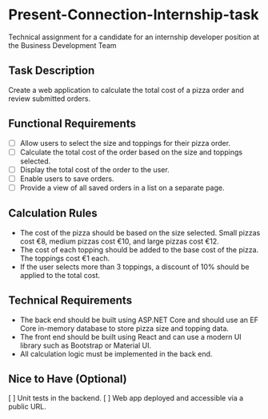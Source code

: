 # Present-Connection-Internship-task
 Technical assignment for a candidate for  an internship developer position at the Business Development Team

## Task Description

Create a web application to calculate the total cost of a pizza order and review submitted orders.

## Functional Requirements

- [ ] Allow users to select the size and toppings for their pizza order.
- [ ] Calculate the total cost of the order based on the size and toppings selected.
- [ ] Display the total cost of the order to the user.
- [ ] Enable users to save orders.
- [ ] Provide a view of all saved orders in a list on a separate page.

## Calculation Rules

- The cost of the pizza should be based on the size selected. Small pizzas cost €8, medium pizzas cost €10, and large pizzas cost €12.
- The cost of each topping should be added to the base cost of the pizza. The toppings cost €1 each.
- If the user selects more than 3 toppings, a discount of 10% should be applied to the total cost.

## Technical Requirements

- The back end should be built using ASP.NET Core and should use an EF Core in-memory database to store pizza size and topping data.
- The front end should be built using React and can use a modern UI library such as Bootstrap or Material UI.
- All calculation logic must be implemented in the back end.

## Nice to Have (Optional)

[ ] Unit tests in the backend.
[ ] Web app deployed and accessible via a public URL.